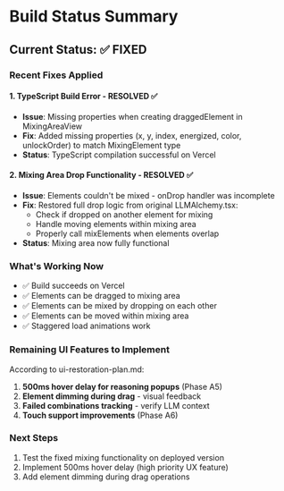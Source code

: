 # Build Status Summary

## Current Status: ✅ FIXED

### Recent Fixes Applied

#### 1. TypeScript Build Error - RESOLVED ✅
- **Issue**: Missing properties when creating draggedElement in MixingAreaView
- **Fix**: Added missing properties (x, y, index, energized, color, unlockOrder) to match MixingElement type
- **Status**: TypeScript compilation successful on Vercel

#### 2. Mixing Area Drop Functionality - RESOLVED ✅
- **Issue**: Elements couldn't be mixed - onDrop handler was incomplete
- **Fix**: Restored full drop logic from original LLMAlchemy.tsx:
  - Check if dropped on another element for mixing
  - Handle moving elements within mixing area
  - Properly call mixElements when elements overlap
- **Status**: Mixing area now fully functional

### What's Working Now
- ✅ Build succeeds on Vercel
- ✅ Elements can be dragged to mixing area
- ✅ Elements can be mixed by dropping on each other
- ✅ Elements can be moved within mixing area
- ✅ Staggered load animations work

### Remaining UI Features to Implement
According to ui-restoration-plan.md:
1. **500ms hover delay for reasoning popups** (Phase A5)
2. **Element dimming during drag** - visual feedback
3. **Failed combinations tracking** - verify LLM context
4. **Touch support improvements** (Phase A6)

### Next Steps
1. Test the fixed mixing functionality on deployed version
2. Implement 500ms hover delay (high priority UX feature)
3. Add element dimming during drag operations
